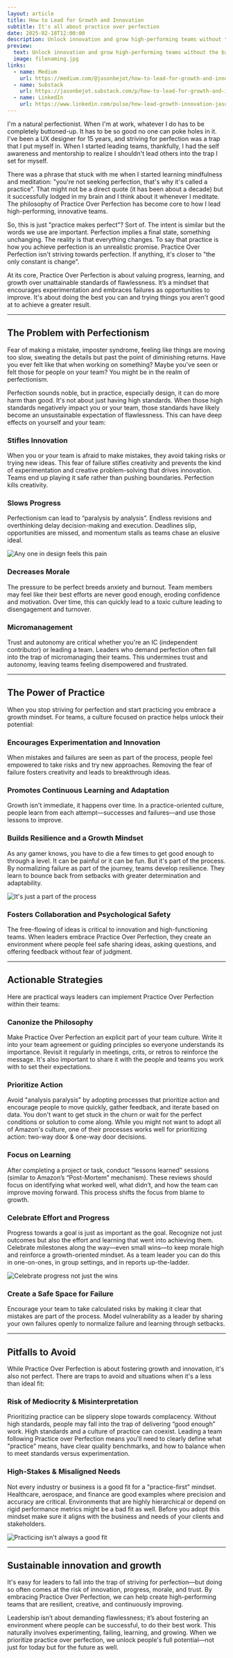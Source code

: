 ```yaml
---
layout: article
title: How to Lead for Growth and Innovation
subtitle: It's all about practice over perfection
date: 2025-02-18T12:00:00
description: Unlock innovation and grow high-performing teams without the baggage of perfection.
preview:
  text: Unlock innovation and grow high-performing teams without the baggage of perfection.
  image: filenaming.jpg
links:
  - name: Medium
    url: https://medium.com/@jasonbejot/how-to-lead-for-growth-and-innovation-1debb7a66b25
  - name: Substack
    url: https://jasonbejot.substack.com/p/how-to-lead-for-growth-and-innovation
  - name: LinkedIn
    url: https://www.linkedin.com/pulse/how-lead-growth-innovation-jason-bejot-arape
---
```

I'm a natural perfectionist. When I'm at work, whatever I do has to be completely buttoned-up. It has to be so good no one can poke holes in it. I've been a UX designer for 15 years, and striving for perfection was a trap that I put myself in. When I started leading teams, thankfully, I had the self awareness and mentorship to realize I shouldn't lead others into the trap I set for myself.

There was a phrase that stuck with me when I started learning mindfulness and meditation: "you're not seeking perfection, that's why it's called a practice". That might not be a direct quote (it has been about a decade) but it successfully lodged in my brain and I think about it whenever I meditate. The philosophy of Practice Over Perfection has become core to how I lead high-performing, innovative teams.

So, this is just "practice makes perfect"? Sort of. The intent is similar but the words we use are important. Perfection implies a final state, something unchanging. The reality is that everything changes. To say that practice is how you achieve perfection is an unrealistic promise. Practice Over Perfection isn't striving towards perfection. If anything, it's closer to "the only constant is change".

At its core, Practice Over Perfection is about valuing progress, learning, and growth over unattainable standards of flawlessness. It’s a mindset that encourages experimentation and embraces failures as opportunities to improve. It's about doing the best you can and trying things you aren't good at to achieve a greater result.

---
## The Problem with Perfectionism
Fear of making a mistake, imposter syndrome, feeling like things are moving too slow, sweating the details but past the point of diminishing returns. Have you ever felt like that when working on something? Maybe you've seen or felt those for people on your team? You might be in the realm of perfectionism.

Perfection sounds noble, but in practice, especially design, it can do more harm than good. It's not about just having high standards. When those high standards negatively impact you or your team, those standards have likely become an unsustainable expectation of flawlessness. This can have deep effects on yourself and your team:
### Stifles Innovation
When you or your team is afraid to make mistakes, they avoid taking risks or trying new ideas. This fear of failure stifles creativity and prevents the kind of experimentation and creative problem-solving that drives innovation. Teams end up playing it safe rather than pushing boundaries. Perfection kills creativity.
### Slows Progress
Perfectionism can lead to “paralysis by analysis”. Endless revisions and overthinking delay decision-making and execution. Deadlines slip, opportunities are missed, and momentum stalls as teams chase an elusive ideal.

![Any one in design feels this pain](./filenaming.jpg)
### Decreases Morale
The pressure to be perfect breeds anxiety and burnout. Team members may feel like their best efforts are never good enough, eroding confidence and motivation. Over time, this can quickly lead to a toxic culture leading to disengagement and turnover.
### Micromanagement
Trust and autonomy are critical whether you're an IC (independent contributor) or leading a team. Leaders who demand perfection often fall into the trap of micromanaging their teams. This undermines trust and autonomy, leaving teams feeling disempowered and frustrated.

---
## The Power of Practice
When you stop striving for perfection and start practicing you embrace a growth mindset. For teams, a culture focused on practice helps unlock their potential:
### Encourages Experimentation and Innovation
When mistakes and failures are seen as part of the process, people feel empowered to take risks and try new approaches. Removing the fear of failure fosters creativity and leads to breakthrough ideas.
### Promotes Continuous Learning and Adaptation
Growth isn't immediate, it happens over time. In a practice-oriented culture, people learn from each attempt—successes and failures—and use those lessons to improve.
### Builds Resilience and a Growth Mindset
As any gamer knows, you have to die a few times to get good enough to through a level. It can be painful or it can be fun. But it's part of the process. By normalizing failure as part of the journey, teams develop resilience. They learn to bounce back from setbacks with greater determination and adaptability.

![It's just a part of the process](./gameover.jpg)
### Fosters Collaboration and Psychological Safety
The free-flowing of ideas is critical to innovation and high-functioning teams. When leaders embrace Practice Over Perfection, they create an environment where people feel safe sharing ideas, asking questions, and offering feedback without fear of judgment.

---
## Actionable Strategies
Here are practical ways leaders can implement Practice Over Perfection within their teams:
### Canonize the Philosophy
Make Practice Over Perfection an explicit part of your team culture. Write it into your team agreement or guiding principles so everyone understands its importance. Revisit it regularly in meetings, crits, or retros to reinforce the message. It's also important to share it with the people and teams you work with to set their expectations.
### Prioritize Action
Avoid "analysis paralysis" by adopting processes that prioritize action and encourage people to move quickly, gather feedback, and iterate based on data. You don't want to get stuck in the churn or wait for the perfect conditions or solution to come along. While you might not want to adopt all of Amazon's culture, one of their processes works well for prioritizing action: two-way door & one-way door decisions.
### Focus on Learning
After completing a project or task, conduct “lessons learned” sessions (similar to Amazon’s “Post-Mortem” mechanism). These reviews should focus on identifying what worked well, what didn’t, and how the team can improve moving forward. This process shifts the focus from blame to growth.
### Celebrate Effort and Progress
Progress towards a goal is just as important as the goal. Recognize not just outcomes but also the effort and learning that went into achieving them. Celebrate milestones along the way—even small wins—to keep morale high and reinforce a growth-oriented mindset. As a team leader you can do this in one-on-ones, in group settings, and in reports up-the-ladder.

![Celebrate progress not just the wins](./celebrate.webp)
### Create a Safe Space for Failure
Encourage your team to take calculated risks by making it clear that mistakes are part of the process. Model vulnerability as a leader by sharing your own failures openly to normalize failure and learning through setbacks.

---
## Pitfalls to Avoid
While Practice Over Perfection is about fostering growth and innovation, it's also not perfect. There are traps to avoid and situations when it's a less than ideal fit:
### Risk of Mediocrity & Misinterpretation
Prioritizing practice can be slippery slope towards complacency. Without high standards, people may fall into the trap of delivering “good enough” work. High standards and a culture of practice can coexist. Leading a team following Practice over Perfection means you'll need to clearly define what "practice" means, have clear quality benchmarks, and how to balance when to meet standards versus experimentation.
### High-Stakes & Misaligned Needs
Not every industry or business is a good fit for a "practice-first" mindset. Healthcare, aerospace, and finance are good examples where precision and accuracy are critical. Environments that are highly hierarchical or depend on rigid performance metrics might be a bad fit as well. Before you adopt this mindset make sure it aligns with the business and needs of your clients and stakeholders.

![Practicing isn't always a good fit](./goodenough.webp)

---
## Sustainable innovation and growth
It's easy for leaders to fall into the trap of striving for perfection—but doing so often comes at the risk of innovation, progress, morale, and trust. By embracing Practice Over Perfection, we can help create high-performing teams that are resilient, creative, and continuously improving.

Leadership isn’t about demanding flawlessness; it’s about fostering an environment where people can be successful, to do their best work. This naturally involves experimenting, failing, learning, and growing. When we prioritize practice over perfection, we unlock people's full potential—not just for today but for the future as well.